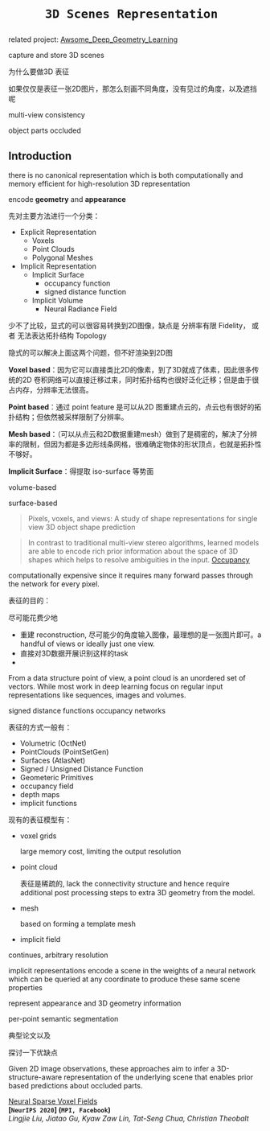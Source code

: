 # <p align=center>`3D Scenes Representation `</p>

related project: [Awsome_Deep_Geometry_Learning](https://github.com/subeeshvasu/Awsome_Deep_Geometry_Learning)



capture and store 3D scenes

为什么要做3D 表征

如果仅仅是表征一张2D图片，那怎么刻画不同角度，没有见过的角度，以及遮挡呢

multi-view consistency 

object parts occluded 

## Introduction

there is no canonical representation which is both computationally and memory efficient for high-resolution 3D representation 



encode **geometry** and **appearance** 







先对主要方法进行一个分类：

- Explicit Representation
  - Voxels
  - Point Clouds
  - Polygonal Meshes
- Implicit Representation
  - Implicit Surface
    - occupancy function
    - signed distance function
  - Implicit Volume
    - Neural Radiance Field



少不了比较，显式的可以很容易转换到2D图像，缺点是 分辨率有限 Fidelity， 或者 无法表达拓扑结构 Topology

隐式的可以解决上面这两个问题，但不好渲染到2D图

 

**Voxel based**：因为它可以直接类比2D的像素，到了3D就成了体素，因此很多传统的2D 卷积网络可以直接迁移过来，同时拓扑结构也很好泛化迁移；但是由于很占内存，分辨率无法很高。

**Point based**：通过 point feature 是可以从2D 图重建点云的，点云也有很好的拓扑结构；但依然被采样限制了分辨率。

**Mesh based**：（可以从点云和2D数据重建mesh）做到了是稠密的，解决了分辨率的限制，但因为都是多边形线条网格，很难确定物体的形状顶点，也就是拓扑性不够好。



**Implicit Surface**：得提取 iso-surface 等势面







volume-based 

surface-based 

> Pixels, voxels, and views: A study of shape representations for single view 3D object shape prediction



> In contrast to traditional multi-view stereo algorithms, learned models are able to encode rich prior information about the space of 3D shapes which helps to resolve ambiguities in the input. [Occupancy](#Occupancy)



computationally expensive since it requires many forward passes through the network for every pixel.



表征的目的：



尽可能花费少地

- 重建 reconstruction, 尽可能少的角度输入图像，最理想的是一张图片即可。a handful of views or ideally just one view.
- 直接对3D数据开展识别这样的task
- 





From a data structure point of view, a point cloud is an unordered set of vectors. While most work in deep learning focus on regular input representations like sequences, images and volumes.





signed distance functions   occupancy networks 





表征的方式一般有：

- Volumetric (OctNet)
- PointClouds (PointSetGen)
- Surfaces (AtlasNet)
- Signed / Unsigned Distance Function
- Geometeric Primitives
- occupancy field
- depth maps
- implicit functions





现有的表征模型有：

- voxel grids

  large memory cost, limiting the output resolution

- point cloud

  表征是稀疏的, lack the connectivity structure and hence require additional post processing steps to extra 3D geometry from the model.

- mesh

  based on forming a template mesh 

  

- implicit field

continues, arbitrary resolution

 

implicit representations encode a scene in the weights of a neural network which can be queried at any coordinate to produce these same scene properties



represent appearance and 3D geometry information 

per-point semantic segmentation 



典型论文以及

探讨一下优缺点



Given 2D image observations, these approaches aim to infer a 3D-structure-aware representation of the underlying scene that enables prior based predictions about occluded parts.



[Neural Sparse Voxel Fields](https://arxiv.org/pdf/2007.11571.pdf)  
**[`NeurIPS 2020`] (`MPI, Facebook`)**  
*Lingjie Liu, Jiatao Gu, Kyaw Zaw Lin, Tat-Seng Chua, Christian Theobalt*



